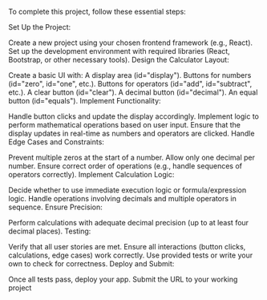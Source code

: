 To complete this project, follow these essential steps:

Set Up the Project:

Create a new project using your chosen frontend framework (e.g., React).
Set up the development environment with required libraries (React, Bootstrap, or other necessary tools).
Design the Calculator Layout:

Create a basic UI with:
A display area (id="display").
Buttons for numbers (id="zero", id="one", etc.).
Buttons for operators (id="add", id="subtract", etc.).
A clear button (id="clear").
A decimal button (id="decimal").
An equal button (id="equals").
Implement Functionality:

Handle button clicks and update the display accordingly.
Implement logic to perform mathematical operations based on user input.
Ensure that the display updates in real-time as numbers and operators are clicked.
Handle Edge Cases and Constraints:

Prevent multiple zeros at the start of a number.
Allow only one decimal per number.
Ensure correct order of operations (e.g., handle sequences of operators correctly).
Implement Calculation Logic:

Decide whether to use immediate execution logic or formula/expression logic.
Handle operations involving decimals and multiple operators in sequence.
Ensure Precision:

Perform calculations with adequate decimal precision (up to at least four decimal places).
Testing:

Verify that all user stories are met.
Ensure all interactions (button clicks, calculations, edge cases) work correctly.
Use provided tests or write your own to check for correctness.
Deploy and Submit:

Once all tests pass, deploy your app.
Submit the URL to your working project